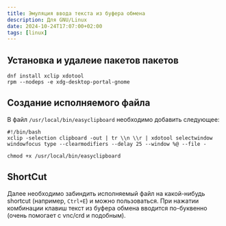 ```yaml
---
title: Эмуляция ввода текста из буфера обмена
description: Для GNU/Linux
date: 2024-10-24T17:07:00+02:00
tags: [linux]
---
```

## Установка и удалеие пакетов пакетов
```shell
dnf install xclip xdotool
rpm --nodeps -e xdg-desktop-portal-gnome
```

## Создание исполняемого файла

В файл `/usr/local/bin/easyclipboard` необходимо добавить следующее:

```config
#!/bin/bash
xclip -selection clipboard -out | tr \\n \\r | xdotool selectwindow windowfocus type --clearmodifiers --delay 25 --window %@ --file -
```

```shell
chmod +x /usr/local/bin/easyclipboard
```

## ShortCut
Далее необходимо забиндить исполняемый файл на какой-нибудь shortcut (например, `Ctrl+E`) и можно пользоваться.
При нажатии комбинации клавиш текст из буфера обмена вводится по-буквенно (очень помогает с vnc/crd и подобным).
